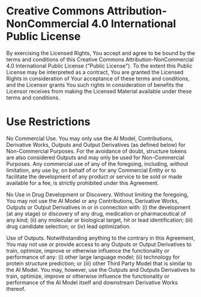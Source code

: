 # Creative Commons Attribution-NonCommercial 4.0 International Public License
By exercising the Licensed Rights, You accept and agree to be bound by the terms and conditions of this Creative Commons Attribution-NonCommercial 4.0 International Public License ("Public License"). To the extent this Public License may be interpreted as a contract, You are granted the Licensed Rights in consideration of Your acceptance of these terms and conditions, and the Licensor grants You such rights in consideration of benefits the Licensor receives from making the Licensed Material available under these terms and conditions.



# Use Restrictions
No Commercial Use.  You may only use the AI Model, Contributions, Derivative Works, Outputs and Output Derivatives (as defined below) for Non-Commercial Purposes. For the avoidance of doubt, structure tokens are also considered Outputs and may only be used for Non-Commercial Purposes. Any commercial use of any of the foregoing, including, without limitation, any use by, on behalf of or for any Commercial Entity or to facilitate the development of any product or service to be sold or made available for a fee, is strictly prohibited under this Agreement.

No Use in Drug Development or Discovery. Without limiting the foregoing, You may not use the AI Model or any Contributions, Derivative Works, Outputs or Output Derivatives in or in connection with: (i) the development (at any stage) or discovery of any drug, medication or pharmaceutical of any kind; (ii) any molecular or biological target, hit or lead identification; (iii) drug candidate selection; or (iv) lead optimization.

Use of Outputs.  Notwithstanding anything to the contrary in this Agreement, You may not use or provide access to any Outputs or Output Derivatives to train, optimize, improve or otherwise influence the functionality or performance of any: (i) other large language model; (ii) technology for protein structure prediction; or (iii) other Third Party Model that is similar to the AI Model. You may, however, use the Outputs and Outputs Derivatives to train, optimize, improve or otherwise influence the functionality or performance of the AI Model itself and downstream Derivative Works thereof.
